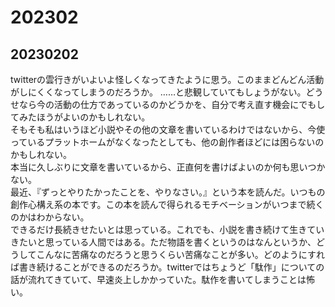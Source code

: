 # 202302
## 20230202
twitterの雲行きがいよいよ怪しくなってきたように思う。このままどんどん活動がしにくくなってしまうのだろうか。
……と悲観していてもしょうがない。どうせなら今の活動の仕方であっているのかどうかを、自分で考え直す機会にでもしてみたほうがよいのかもしれない。  
そもそも私はいうほど小説やその他の文章を書いているわけではないから、今使っているプラットホームがなくなったとしても、他の創作者ほどには困らないのかもしれない。  
本当に久しぶりに文章を書いているから、正直何を書けばよいのか何も思いつかない。  
最近、『ずっとやりたかったことを、やりなさい。』という本を読んだ。いつもの創作心構え系の本です。この本を読んで得られるモチベーションがいつまで続くのかはわからない。  
できるだけ長続きせたいとは思っている。これでも、小説を書き続けて生きていきたいと思っている人間ではある。ただ物語を書くというのはなんというか、どうしてこんなに苦痛なのだろうと思うくらい苦痛なことが多い。どのようにすれば書き続けることができるのだろうか。twitterではちょうど「駄作」についての話が流れてきていて、早速炎上しかかっていた。駄作を書いてしまうことは怖い。  
